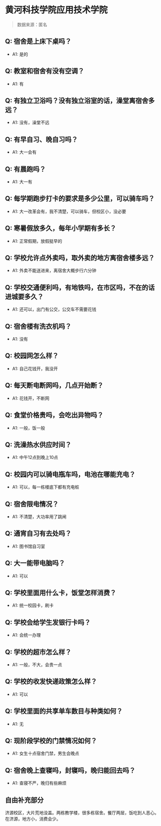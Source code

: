 # 黄河科技学院应用技术学院

> 数据来源：匿名

## Q: 宿舍是上床下桌吗？

- A1: 是的

## Q: 教室和宿舍有没有空调？

- A1: 有

## Q: 有独立卫浴吗？没有独立浴室的话，澡堂离宿舍多远？

- A1: 没有，澡堂不远

## Q: 有早自习、晚自习吗？

- A1: 大一会有

## Q: 有晨跑吗？

- A1: 大一有

## Q: 每学期跑步打卡的要求是多少公里，可以骑车吗？

- A1: 大一改革会有，我不清楚，可以骑车，但校区小，没必要

## Q: 寒暑假放多久，每年小学期有多长？

- A1: 正常假期，放假挺早的

## Q: 学校允许点外卖吗，取外卖的地方离宿舍楼多远？

- A1: 外卖不能送进来，离宿舍大概步行六分钟

## Q: 学校交通便利吗，有地铁吗，在市区吗，不在的话进城要多久？

- A1: 还可以，出门有公交，公交车不需要花钱

## Q: 宿舍楼有洗衣机吗？

- A1: 没有

## Q: 校园网怎么样？

- A1: 自己花钱开，我没开

## Q: 每天断电断网吗，几点开始断？

- A1: 花钱开，不断网

## Q: 食堂价格贵吗，会吃出异物吗？

- A1: 一般，饭一般

## Q: 洗澡热水供应时间？

- A1: 中午12点到晚上10点

## Q: 校园内可以骑电瓶车吗，电池在哪能充电？

- A1: 可以，每一栋楼底下都有充电桩

## Q: 宿舍限电情况？

- A1: 不清楚，大功率用了跳闸

## Q: 通宵自习有去处吗？

- A1: 图书馆自习室

## Q: 大一能带电脑吗？

- A1: 可以

## Q: 学校里面用什么卡，饭堂怎样消费？

- A1: 统一校园卡，刷卡

## Q: 学校会给学生发银行卡吗？

- A1: 会统一办理

## Q: 学校的超市怎么样？

- A1: 一般，不大，会贵一点

## Q: 学校的收发快递政策怎么样？

- A1: 可以

## Q: 学校里面的共享单车数目与种类如何？

- A1: 无

## Q: 现阶段学校的门禁情况如何？

- A1: 女生十点宿舍门禁，男生会晚点

## Q: 宿舍晚上查寝吗，封寝吗，晚归能回去吗？

- A1: 查寝不严，晚归有些麻烦

## 自由补充部分

济源校区，大片荒地没盖。两栋教学楼，很多栋宿舍。餐厅两层，饭吃到人恶心。在济源，地方小，消费会少。